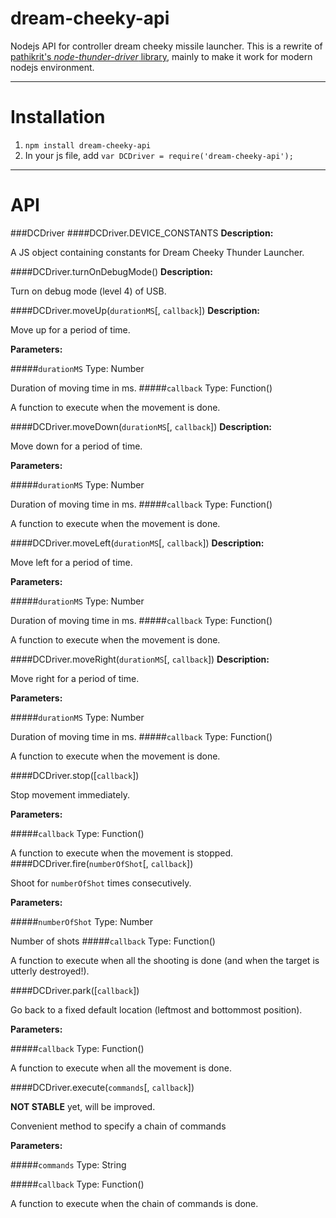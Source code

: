 dream-cheeky-api
================

Nodejs API for controller dream cheeky missile launcher.
This is a rewrite of [pathikrit's *node-thunder-driver* library](https://github.com/pathikrit/node-thunder-driver),  mainly to make it work for modern nodejs environment.

____________________

Installation
==============
1. `npm install dream-cheeky-api`
2. In your js file, add `var DCDriver = require('dream-cheeky-api');`

____________________

API
==============

###DCDriver
####DCDriver.DEVICE_CONSTANTS
**Description:** 

A JS object containing constants for Dream Cheeky Thunder Launcher.

####DCDriver.turnOnDebugMode()
**Description:** 

Turn on debug mode (level 4) of USB.

####DCDriver.moveUp(`durationMS`[, `callback`])
**Description:**

Move up for a period of time.

**Parameters:**

#####`durationMS`
Type: Number

Duration of moving time in ms.
#####`callback`
Type: Function()

A function to execute when the movement is done.

####DCDriver.moveDown(`durationMS`[, `callback`])
**Description:**

Move down for a period of time.

**Parameters:**

#####`durationMS`
Type: Number

Duration of moving time in ms.
#####`callback`
Type: Function()

A function to execute when the movement is done.

####DCDriver.moveLeft(`durationMS`[, `callback`])
**Description:**

Move left for a period of time.

**Parameters:**

#####`durationMS`
Type: Number

Duration of moving time in ms.
#####`callback`
Type: Function()

A function to execute when the movement is done.

####DCDriver.moveRight(`durationMS`[, `callback`])
**Description:**

Move right for a period of time.

**Parameters:**

#####`durationMS`
Type: Number

Duration of moving time in ms.
#####`callback`
Type: Function()

A function to execute when the movement is done.

####DCDriver.stop([`callback`])

Stop movement immediately.

**Parameters:**

#####`callback`
Type: Function()

A function to execute when the movement is stopped.
####DCDriver.fire(`numberOfShot`[, `callback`])

Shoot for `numberOfShot` times consecutively.

**Parameters:**

#####`numberOfShot`
Type: Number

Number of shots
#####`callback`
Type: Function()

A function to execute when all the shooting is done (and when the target is utterly destroyed!).


####DCDriver.park([`callback`])

Go back to a fixed default location (leftmost and bottommost position).

**Parameters:**

#####`callback`
Type: Function()

A function to execute when all the movement is done.

####DCDriver.execute(`commands`[, `callback`])

**NOT STABLE** yet, will be improved.

Convenient method to specify a chain of commands

**Parameters:**

#####`commands`
Type: String

#####`callback`
Type: Function()

A function to execute when the chain of commands is done.

